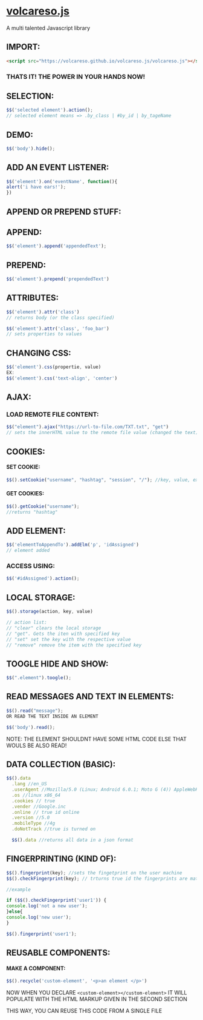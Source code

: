 # [volcareso.js](https://volcareso.github.io/volcareso.js/)
A multi talented Javascript library
## IMPORT:
``` html
<script src="https://volcareso.github.io/volcareso.js/volcareso.js"></script>
```
### THATS IT! THE POWER IN YOUR HANDS NOW!

## SELECTION:
``` javascript
$$('selected element').action();
// selected element means => .by_class | #by_id | by_tageName
```

## DEMO:
``` javascript
$$('body').hide();
```

## ADD AN EVENT LISTENER:
``` javascript 
$$('element').on('eventName', function(){
alert('i have ears!');
})
```

## APPEND OR PREPEND STUFF:
## APPEND:
``` javascript
$$('element').append('appendedText');
```

## PREPEND:
``` javascript
$$('element').prepend('prependedText')
```

## ATTRIBUTES:
``` javascript
$$('element').attr('class')
// returns body (or the class specified)

$$('element').attr('class', 'foo_bar')
// sets properties to values
```

## CHANGING CSS:
``` javascript
$$('element').css(propertie, value)
EX:
$$('element').css('text-align', 'center')
```

## AJAX:
### LOAD REMOTE FILE CONTENT:
``` javascript
$$("element").ajax("https://url-to-file.com/TXT.txt", "get")
// sets the innerHTML value to the remote file value (changed the text)
```

## COOKIES:

#### SET COOKIE:
``` javascript
$$().setCookie("username", "hashtag", "session", "/"); //key, value, expires, path
```

#### GET COOKIES:
``` javascript
$$().getCookie("username");
//returns "hashtag"
```

## ADD ELEMENT:

``` javascript
$$('elementToAppendTo').addElm('p', 'idAssigned')
// element added
```

### ACCESS USING:
``` javascript
$$('#idAssigned').action();
```

## LOCAL STORAGE:

``` javascript
$$().storage(action, key, value)

// action list:
// "clear" clears the local storage
// "get". Gets the iten with specified key
// "set" set the key with the respective value
// "remove" remove the item with the specified key
```

## TOOGLE HIDE AND SHOW:

``` javascript
$$(".element").toogle();
```

## READ MESSAGES AND TEXT IN ELEMENTS:

``` javascript
$$().read("message");
OR READ THE TEXT INSIDE AN ELEMENT

$$('body').read();
```

NOTE: THE ELEMENT SHOULDNT HAVE SOME HTML CODE ELSE THAT WOULS BE ALSO READ!

## DATA COLLECTION (BASIC):

``` javascript
$$().data
  .lang //en_US
  .userAgent //Mozilla/5.0 (Linux; Android 6.0.1; Moto G (4)) AppleWebKit/537.36 (KHTML, like Gecko) Chrome/91.0.4472.114 Mobile Safari/537.36"
  .os //linux x86_64
  .cookies // true
  .vender //Google.inc
  .online // true id online
  .version //5.0
  .mobileType //4g
  .doNotTrack //true is turned on

  $$().data //returns all data in a json format
```

## FINGERPRINTING (KIND OF):

``` javascript
$$().fingerprint(key); //sets the fingetprint on the user machine
$$().checkFingerprint(key); // trturns true id the fingerprints are matched (else false)

//example

if ($$().checkFingerprint('user1')) {
console.log('not a new user');
}else{
console.log('new user');
}

$$().fingerprint('user1');
```

## REUSABLE COMPONENTS:

#### MAKE A COMPONENT:
``` javascript
$$().recycle('custom-element', '<p>an element </p>')
```

NOW WHEN YOU DECLARE `<custom-element></custom-element>`
IT WILL POPULATE WITH THE HTML MARKUP GIVEN IN THE SECOND SECTION

THIS WAY, YOU CAN REUSE THIS CODE FROM A SINGLE FILE
